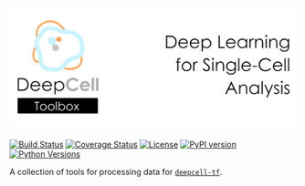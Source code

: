 # ![DeepCell Toolbox Banner](https://raw.githubusercontent.com/vanvalenlab/deepcell-toolbox/master/docs/images/DeepCell_toolbox_Banner.png)

[![Build Status](https://github.com/vanvalenlab/deepcell-toolbox/workflows/build/badge.svg)](https://github.com/vanvalenlab/deepcell-toolbox/actions)
[![Coverage Status](https://coveralls.io/repos/github/vanvalenlab/deepcell-toolbox/badge.svg?branch=master)](https://coveralls.io/github/vanvalenlab/deepcell-toolbox?branch=master)
[![License](https://img.shields.io/badge/License-Apache%202.0-blue.svg)](/LICENSE)
[![PyPI version](https://badge.fury.io/py/Deepcell-Toolbox.svg)](https://badge.fury.io/py/deepcell-toolbox)
[![Python Versions](https://img.shields.io/pypi/pyversions/deepcell_toolbox.svg)](https://pypi.org/project/deepcell_toolbox/)

A collection of tools for processing data for [`deepcell-tf`](https://github.com/vanvalenlab/deepcell-tf).
